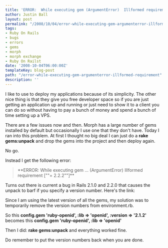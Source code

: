 ```yaml
---
title: 'ERROR:  While executing gem (ArgumentError)  Illformed requirement'
author: Justin Ball
layout: post
permalink: "/2008/10/04/error-while-executing-gem-argumenterror-illformed-requirement/"
tags:
- Ruby On Rails
- bugs
- errors
- gems
- morph
- morph exchange
- Ruby On Railst
date: '2008-10-04T06:00:00Z'
templateKey: blog-post
path: "/error-while-executing-gem-argumenterror-illformed-requirement"
description: ''
---
```


I like to use  to deploy my applications because of its simplicity. The other nice thing is that they give you free developer space so
if you are just getting an application up and running or just need to show it to a client you can do so without having to pay a bunch of
money and spend a bunch of time setting up a VPS.

There are a few issues now and then. Morph has a large number of gems installed by default but occasionally I use one that they don't have.
Today I ran into this problem. At first I thought no big deal I can just do a **rake gems:unpack** and drop the gems into the project and
then deploy again.

No go.

Instead I get the following error:

<blockquote>
    **ERROR:  While executing gem ... (ArgumentError)
        Illformed requirement [""= 2.2.2""]**
</blockquote>

Turns out there is current a bug in Rails 2.1.0 and 2.2.0 that causes the unpack to barf if you specify a version number. Here's the link:


Since I am using the latest version of all the gems, my solution was to temporarily remove the version numbers from environment.rb.

So this
**config.gem 'ruby-openid', :lib => 'openid', :version => '2.1.2'**
becomes this
**config.gem 'ruby-openid', :lib => 'openid'**

Then I did:
**rake gems:unpack**
and everything worked fine.

Do remember to put the version numbers back when you are done.

